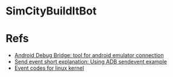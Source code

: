 # SimCityBuildItBot

Refs
===
- [Android Debug Bridge: tool for android emulator connection](https://developer.android.com/studio/command-line/adb)
- [Send event short explanation: Using ADB sendevent example](http://ktnr74.blogspot.com/2013/06/emulating-touchscreen-interaction-with.html)
- [Event codes for linux kernel](https://www.kernel.org/doc/Documentation/input/event-codes.txt)